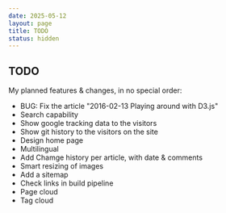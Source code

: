 ```yaml
---
date: 2025-05-12
layout: page
title: TODO
status: hidden
---
```


## TODO

My planned features & changes, in no special order:

- BUG: Fix the article "2016-02-13 Playing around with D3.js"
- Search capability
- Show google tracking data to the visitors
- Show git history to the visitors on the site
- Design home page
- Multilingual
- Add Chamge history per article, with date & comments
- Smart resizing of images
- Add a sitemap
- Check links in build pipeline
- Page cloud
- Tag cloud

